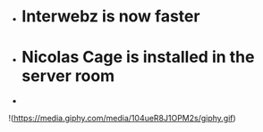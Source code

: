 * # Interwebz is now faster
* # Nicolas Cage is installed in the server room
*   
    
!(https://media.giphy.com/media/104ueR8J1OPM2s/giphy.gif)
